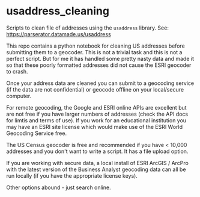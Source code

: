 # usaddress_cleaning
Scripts to clean file of addresses using the `usaddress` library. See: https://parserator.datamade.us/usaddress


This repo contains a python notebook for cleaning US addresses before submitting them to a geocoder. This is not a trivial task and this is not a perfect script. But for me it has handled some pretty nasty data and made it so that these poorly formatted addresses did not cause the ESRI geocoder to crash.


Once your address data are cleaned you can submit to a geocoding service (if the data are not confidential) or geocode offline on your local/secure computer.

For remote geocoding, the Google and ESRI online APIs are excellent but are not free if you have larger numbers of addresses (check the API docs for limtis and terms of use). If you work for an educational institution you may have an ESRI site license which would make use of the ESRI World Geocoding Service free.

The US Census geocoder is free and recommended if you have < 10,000 addresses and you don't want to write a script. It has a file upload option.

If you are working with secure data, a local install of ESRI ArcGIS / ArcPro with the latest version of the Business Analyst geocoding data can all be run locally (if you have the appropriate license keys).

Other options abound - just search online.

